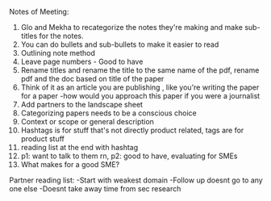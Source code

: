 Notes of Meeting:

1. Glo and Mekha to recategorize the notes they're making and make sub-titles for the notes.
2. You can do bullets and sub-bullets to make it easier to read 
3. Outlining note method 
4.  Leave page numbers - Good to have 
5.  Rename titles and rename the title to the same name of the pdf, rename pdf and the doc based on title of the paper
6.  Think of it as an article you are publishing , like you're writing the paper for a paper -how would you approach this paper if you were a journalist
7.  Add partners to the landscape sheet 
8. Categorizing papers needs to be a conscious choice
9. Context or scope or general description
10. Hashtags is for stuff that's not directly product related, tags are for product stuff
11. reading list at the end with hashtag
12. p1: want to talk to them rn, p2: good to have, evaluating for SMEs
13. What makes for a good SME?

Partner reading list: 
-Start with weakest domain 
-Follow up doesnt go to any one else 
-Doesnt take away time from sec research